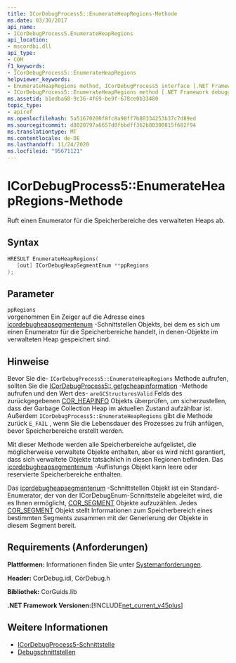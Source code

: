 ```yaml
---
title: ICorDebugProcess5::EnumerateHeapRegions-Methode
ms.date: 03/30/2017
api_name:
- ICorDebugProcess5.EnumerateHeapRegions
api_location:
- mscordbi.dll
api_type:
- COM
f1_keywords:
- ICorDebugProcess5::EnumerateHeapRegions
helpviewer_keywords:
- EnumerateHeapRegions method, ICorDebugProcess5 interface [.NET Framework debugging]
- ICorDebugProcess5::EnumerateHeapRegions method [.NET Framework debugging]
ms.assetid: b1edba68-9c36-4f69-be9f-678ce0b33480
topic_type:
- apiref
ms.openlocfilehash: 5a51670200f8fc8a98ff7b80334253b37c7d89ed
ms.sourcegitcommit: d8020797a6657d0fbbdff362b80300815f682f94
ms.translationtype: MT
ms.contentlocale: de-DE
ms.lasthandoff: 11/24/2020
ms.locfileid: "95671121"
---
```

# <a name="icordebugprocess5enumerateheapregions-method"></a>ICorDebugProcess5::EnumerateHeapRegions-Methode

Ruft einen Enumerator für die Speicherbereiche des verwalteten Heaps ab.  
  
## <a name="syntax"></a>Syntax  
  
```cpp  
HRESULT EnumerateHeapRegions(  
   [out] ICorDebugHeapSegmentEnum **ppRegions  
);  
```  
  
## <a name="parameters"></a>Parameter  

 `ppRegions`  
 vorgenommen Ein Zeiger auf die Adresse eines [icordebugheapsegmentenum](icordebugheapsegmentenum-interface.md) -Schnittstellen Objekts, bei dem es sich um einen Enumerator für die Speicherbereiche handelt, in denen-Objekte im verwalteten Heap gespeichert sind.  
  
## <a name="remarks"></a>Hinweise  

 Bevor Sie die- `ICorDebugProcess5::EnumerateHeapRegions` Methode aufrufen, sollten Sie die [ICorDebugProcess5:: getgcheapinformation](icordebugprocess5-getgcheapinformation-method.md) -Methode aufrufen und den Wert des- `areGCStructuresValid` Felds des zurückgegebenen [COR_HEAPINFO](cor-heapinfo-structure.md) Objekts überprüfen, um sicherzustellen, dass der Garbage Collection Heap im aktuellen Zustand aufzählbar ist. Außerdem `ICorDebugProcess5::EnumerateHeapRegions` gibt die Methode zurück `E_FAIL` , wenn Sie die Lebensdauer des Prozesses zu früh anfügen, bevor Speicherbereiche erstellt werden.  
  
 Mit dieser Methode werden alle Speicherbereiche aufgelistet, die möglicherweise verwaltete Objekte enthalten, aber es wird nicht garantiert, dass sich verwaltete Objekte tatsächlich in diesen Regionen befinden. Das [icordebugheapsegmentenum](icordebugheapsegmentenum-interface.md) -Auflistungs Objekt kann leere oder reservierte Speicherbereiche enthalten.  
  
 Das [icordebugheapsegmentenum](icordebugheapsegmentenum-interface.md) -Schnittstellen Objekt ist ein Standard-Enumerator, der von der ICorDebugEnum-Schnittstelle abgeleitet wird, die es Ihnen ermöglicht, [COR_SEGMENT](cor-segment-structure.md) Objekte aufzuzählen. Jedes [COR_SEGMENT](cor-segment-structure.md) Objekt stellt Informationen zum Speicherbereich eines bestimmten Segments zusammen mit der Generierung der Objekte in diesem Segment bereit.  
  
## <a name="requirements"></a>Requirements (Anforderungen)  

 **Plattformen:** Informationen finden Sie unter [Systemanforderungen](../../get-started/system-requirements.md).  
  
 **Header:** CorDebug.idl, CorDebug.h  
  
 **Bibliothek:** CorGuids.lib  
  
 **.NET Framework Versionen:**[!INCLUDE[net_current_v45plus](../../../../includes/net-current-v45plus-md.md)]  
  
## <a name="see-also"></a>Weitere Informationen

- [ICorDebugProcess5-Schnittstelle](icordebugprocess5-interface.md)
- [Debugschnittstellen](debugging-interfaces.md)
